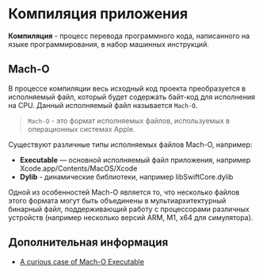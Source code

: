 # Компиляция приложения

__Компиляция__ - процесс перевода программного кода, написанного на языке программирования, в набор машинных инструкций.

## Mach-O

В процессе компиляции весь исходный код проекта преобразуется в исполняемый файл, который будет содержать байт-код для исполнения на CPU. Данный исполняемый файл называется `Mach-O`.

> `Mach-O` - это формат исполняемых файлов, используемых в операционных системах Apple.

Существуют различные типы исполняемых файлов Mach-O, например:

- __Executable__ — основной исполняемый файл приложения, например Xcode.app/Contents/MacOS/Xcode
- __Dylib__ - динамические библиотеки, например libSwiftCore.dylib 

Одной из особенностей Mach-O является то, что несколько файлов этого формата могут быть объединены в мультиархитектурный бинарный файл, поддерживающий работу с процессорами различных устройств (например несколько версий ARM, M1, x64 для симулятора).

## Дополнительная информация

- [A curious case of Mach-O Executable](https://medium.com/tokopedia-engineering/a-curious-case-of-mach-o-executable-26d5ecadd995)
